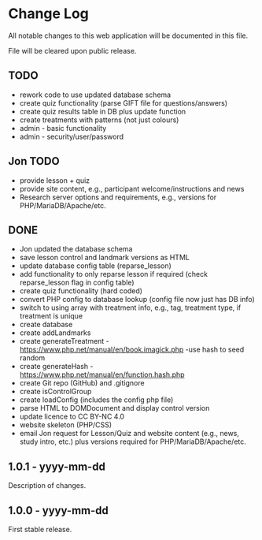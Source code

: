 # Change Log

All notable changes to this web application will be documented in this file.

File will be cleared upon public release.

## TODO
- rework code to use updated database schema
- create quiz functionality (parse GIFT file for questions/answers)
- create quiz results table in DB plus update function
- create treatments with patterns (not just colours)
- admin - basic functionality
- admin - security/user/password

## Jon TODO
- provide lesson + quiz
- provide site content, e.g., participant welcome/instructions and news
- Research server options and requirements, e.g., versions for PHP/MariaDB/Apache/etc.

## DONE
- Jon updated the database schema
- save lesson control and landmark versions as HTML
- update database config table (reparse_lesson)
- add functionality to only reparse lesson if required (check reparse_lesson flag in config table)
- create quiz functionality (hard coded)
- convert PHP config to database lookup (config file now just has DB info)
- switch to using array with treatment info, e.g., tag, treatment type, if treatment is unique
- create database
- create addLandmarks
- create generateTreatment - https://www.php.net/manual/en/book.imagick.php
    -use hash to seed random
- create generateHash - https://www.php.net/manual/en/function.hash.php
- create Git repo (GitHub) and .gitignore
- create isControlGroup
- create loadConfig (includes the config php file)
- parse HTML to DOMDocument and display control version
- update licence to CC BY-NC 4.0
- website skeleton (PHP/CSS)
- email Jon request for Lesson/Quiz and website content (e.g., news, study intro, etc.) plus versions required for PHP/MariaDB/Apache/etc.

## 1.0.1 - yyyy-mm-dd
Description of changes.

## 1.0.0 - yyyy-mm-dd
First stable release.